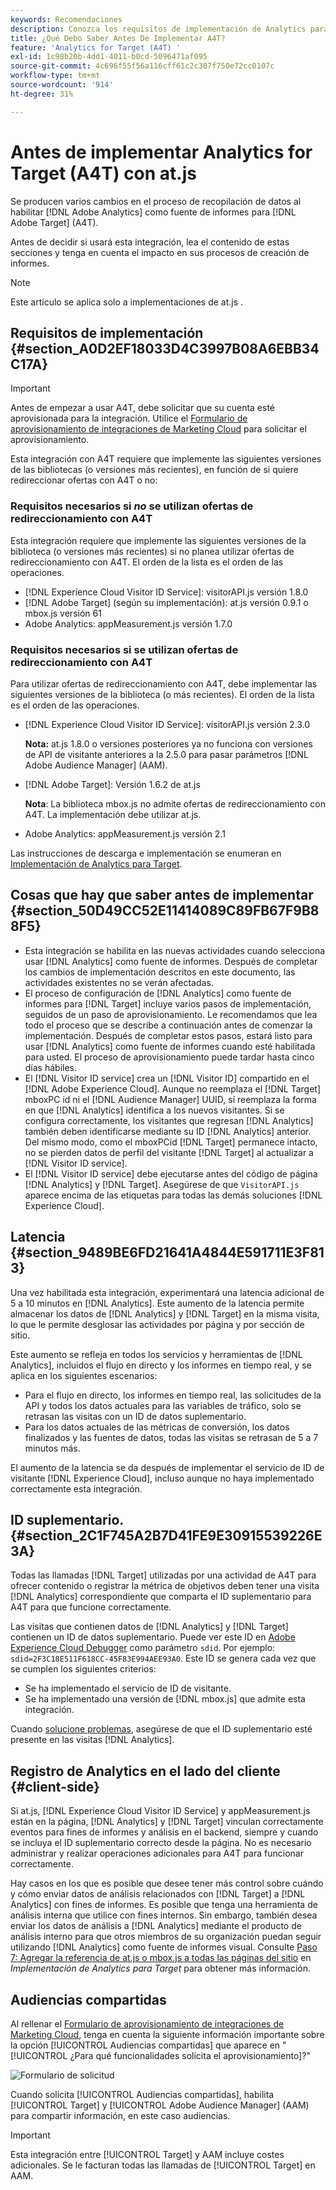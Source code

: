 ```yaml
---
keywords: Recomendaciones
description: Conozca los requisitos de implementación de Analytics para [!DNL Target] (A4T) y qué debe tener en cuenta antes de implementar esta integración.
title: ¿Qué Debo Saber Antes De Implementar A4T?
feature: 'Analytics for Target (A4T) '
exl-id: 1c98b20b-4dd1-4011-b0cd-5096471af095
source-git-commit: 4c696f55f56a116cff61c2c307f750e72cc0107c
workflow-type: tm+mt
source-wordcount: '914'
ht-degree: 31%

---
```


# Antes de implementar Analytics for Target (A4T) con at.js

Se producen varios cambios en el proceso de recopilación de datos al habilitar [!DNL Adobe Analytics] como fuente de informes para [!DNL Adobe Target] (A4T).

Antes de decidir si usará esta integración, lea el contenido de estas secciones y tenga en cuenta el impacto en sus procesos de creación de informes.

>[!NOTE]
>
>Este artículo se aplica solo a implementaciones de at.js .

## Requisitos de implementación {#section_A0D2EF18033D4C3997B08A6EBB34C17A}

>[!IMPORTANT]
>
>Antes de empezar a usar A4T, debe solicitar que su cuenta esté aprovisionada para la integración. Utilice el [Formulario de aprovisionamiento de integraciones de Marketing Cloud](https://www.adobe.com/go/audiences) para solicitar el aprovisionamiento.

Esta integración con A4T requiere que implemente las siguientes versiones de las bibliotecas (o versiones más recientes), en función de si quiere redireccionar ofertas con A4T o no:

### Requisitos necesarios si *no* se utilizan ofertas de redireccionamiento con A4T

Esta integración requiere que implemente las siguientes versiones de la biblioteca (o versiones más recientes) si no planea utilizar ofertas de redireccionamiento con A4T. El orden de la lista es el orden de las operaciones.

* [!DNL Experience Cloud Visitor ID Service]: visitorAPI.js versión 1.8.0
* [!DNL Adobe Target] (según su implementación): at.js versión 0.9.1 o mbox.js versión 61
* Adobe Analytics: appMeasurement.js versión 1.7.0

### Requisitos necesarios si se utilizan ofertas de redireccionamiento con A4T

Para utilizar ofertas de redireccionamiento con A4T, debe implementar las siguientes versiones de la biblioteca (o más recientes). El orden de la lista es el orden de las operaciones.

* [!DNL Experience Cloud Visitor ID Service]: visitorAPI.js versión 2.3.0

   **Nota:**  at.js 1.8.0 o versiones posteriores ya no funciona con versiones de API de visitante anteriores a la 2.5.0 para pasar parámetros  [!DNL Adobe Audience Manager] (AAM).

* [!DNL Adobe Target]: Versión 1.6.2 de at.js

   **Nota**: La biblioteca mbox.js no admite ofertas de redireccionamiento con A4T. La implementación debe utilizar at.js.

* Adobe Analytics: appMeasurement.js versión 2.1

Las instrucciones de descarga e implementación se enumeran en [Implementación de Analytics para Target](/help/c-integrating-target-with-mac/a4t/a4timplementation.md).

## Cosas que hay que saber antes de implementar {#section_50D49CC52E11414089C89FB67F9B88F5}

* Esta integración se habilita en las nuevas actividades cuando selecciona usar [!DNL Analytics] como fuente de informes. Después de completar los cambios de implementación descritos en este documento, las actividades existentes no se verán afectadas.
* El proceso de configuración de [!DNL Analytics] como fuente de informes para [!DNL Target] incluye varios pasos de implementación, seguidos de un paso de aprovisionamiento. Le recomendamos que lea todo el proceso que se describe a continuación antes de comenzar la implementación. Después de completar estos pasos, estará listo para usar [!DNL Analytics] como fuente de informes cuando esté habilitada para usted. El proceso de aprovisionamiento puede tardar hasta cinco días hábiles.
* El [!DNL Visitor ID service] crea un [!DNL Visitor ID] compartido en el [!DNL Adobe Experience Cloud]. Aunque no reemplaza el [!DNL Target] mboxPC id ni el [!DNL Audience Manager] UUID, sí reemplaza la forma en que [!DNL Analytics] identifica a los nuevos visitantes. Si se configura correctamente, los visitantes que regresan [!DNL Analytics] también deben identificarse mediante su ID [!DNL Analytics] anterior. Del mismo modo, como el mboxPCid [!DNL Target] permanece intacto, no se pierden datos de perfil del visitante [!DNL Target] al actualizar a [!DNL Visitor ID service].
* El [!DNL Visitor ID service] debe ejecutarse antes del código de página [!DNL Analytics] y [!DNL Target]. Asegúrese de que `VisitorAPI.js` aparece encima de las etiquetas para todas las demás soluciones [!DNL Experience Cloud].

## Latencia {#section_9489BE6FD21641A4844E591711E3F813}

Una vez habilitada esta integración, experimentará una latencia adicional de 5 a 10 minutos en [!DNL Analytics]. Este aumento de la latencia permite almacenar los datos de [!DNL Analytics] y [!DNL Target] en la misma visita, lo que le permite desglosar las actividades por página y por sección de sitio.

Este aumento se refleja en todos los servicios y herramientas de [!DNL Analytics], incluidos el flujo en directo y los informes en tiempo real, y se aplica en los siguientes escenarios:

* Para el flujo en directo, los informes en tiempo real, las solicitudes de la API y todos los datos actuales para las variables de tráfico, solo se retrasan las visitas con un ID de datos suplementario.
* Para los datos actuales de las métricas de conversión, los datos finalizados y las fuentes de datos, todas las visitas se retrasan de 5 a 7 minutos más.

El aumento de la latencia se da después de implementar el servicio de ID de visitante [!DNL Experience Cloud], incluso aunque no haya implementado correctamente esta integración.

## ID suplementario.  {#section_2C1F745A2B7D41FE9E30915539226E3A}

Todas las llamadas [!DNL Target] utilizadas por una actividad de A4T para ofrecer contenido o registrar la métrica de objetivos deben tener una visita [!DNL Analytics] correspondiente que comparta el ID suplementario para A4T para que funcione correctamente.

Las visitas que contienen datos de [!DNL Analytics] y [!DNL Target] contienen un ID de datos suplementario. Puede ver este ID en [Adobe Experience Cloud Debugger](https://experienceleague.adobe.com/docs/debugger/using/experience-cloud-debugger.html) como parámetro `sdid`. Por ejemplo: `sdid=2F3C18E511F618CC-45F83E994AEE93A0`. Este ID se genera cada vez que se cumplen los siguientes criterios:

* Se ha implementado el servicio de ID de visitante.
* Se ha implementado una versión de [!DNL mbox.js] que admite esta integración.

Cuando [solucione problemas](/help/c-integrating-target-with-mac/a4t/c-a4t-troubleshooting/a4t-troubleshooting.md), asegúrese de que el ID suplementario esté presente en las visitas [!DNL Analytics].

## Registro de Analytics en el lado del cliente {#client-side}

Si at.js, [!DNL Experience Cloud Visitor ID Service] y appMeasurement.js están en la página, [!DNL Analytics] y [!DNL Target] vinculan correctamente eventos para fines de informes y análisis en el backend, siempre y cuando se incluya el ID suplementario correcto desde la página. No es necesario administrar y realizar operaciones adicionales para A4T para funcionar correctamente.

Hay casos en los que es posible que desee tener más control sobre cuándo y cómo enviar datos de análisis relacionados con [!DNL Target] a [!DNL Analytics] con fines de informes. Es posible que tenga una herramienta de análisis interna que utilice con fines internos. Sin embargo, también desea enviar los datos de análisis a [!DNL Analytics] mediante el producto de análisis interno para que otros miembros de su organización puedan seguir utilizando [!DNL Analytics] como fuente de informes visual. Consulte [Paso 7: Agregar la referencia de at.js o mbox.js a todas las páginas del sitio](/help/c-integrating-target-with-mac/a4t/a4timplementation.md#step7) en *Implementación de Analytics para Target* para obtener más información.

## Audiencias compartidas

Al rellenar el [Formulario de aprovisionamiento de integraciones de Marketing Cloud](https://www.adobe.com/go/audiences), tenga en cuenta la siguiente información importante sobre la opción [!UICONTROL Audiencias compartidas] que aparece en &quot;[!UICONTROL ¿Para qué funcionalidades solicita el aprovisionamiento]?&quot;

![Formulario de solicitud](/help/c-integrating-target-with-mac/a4t/assets/request-form.png)

Cuando solicita [!UICONTROL Audiencias compartidas], habilita [!UICONTROL Target] y [!UICONTROL Adobe Audience Manager] (AAM) para compartir información, en este caso audiencias.

>[!IMPORTANT]
>
>Esta integración entre [!UICONTROL Target] y AAM incluye costes adicionales. Se le facturan todas las llamadas de [!UICONTROL Target] en AAM.
